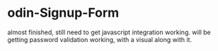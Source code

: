 # odin-Signup-Form

almost finished, still need to get javascript integration working.
will be getting password validation working, with a visual along with it.
